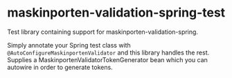# maskinporten-validation-spring-test
Test library containing support for maskinporten-validation-spring.

Simply annotate your Spring test class with `@AutoConfigureMaskinportenValidator` and this library handles the rest. Supplies a MaskinportenValidatorTokenGenerator bean which you can autowire in order to generate tokens.